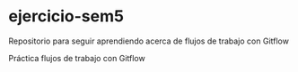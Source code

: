# ejercicio-sem5

Repositorio para seguir aprendiendo acerca de flujos de trabajo con Gitflow

Práctica flujos de trabajo con Gitflow
